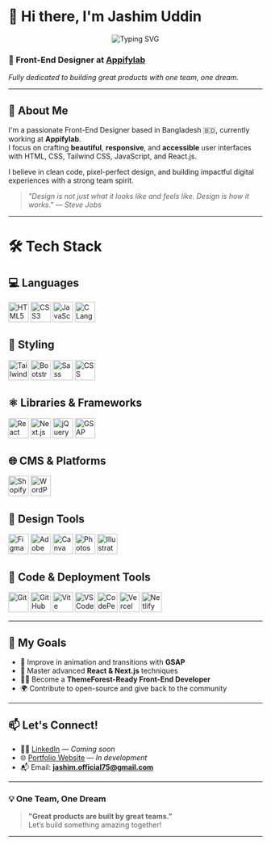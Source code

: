 # 👋 Hi there, I'm Jashim Uddin

<p align="center">
  <img src="https://readme-typing-svg.demolab.com?font=Fira+Code&size=24&duration=4000&pause=1000&center=true&vCenter=true&width=435&lines=Front-End+Designer+at+Appifylab;Building+Pixel+Perfect+UI;One+Team+One+Dream;Loving+React+%26+Tailwind+CSS" alt="Typing SVG" />
</p>

### 🎨 Front-End Designer at [Appifylab](https://appifylab.com)
*Fully dedicated to building great products with one team, one dream.*

---

## 🚀 About Me

I'm a passionate Front-End Designer based in Bangladesh 🇧🇩, currently working at **Appifylab**.  
I focus on crafting **beautiful**, **responsive**, and **accessible** user interfaces with HTML, CSS, Tailwind CSS, JavaScript, and React.js.

I believe in clean code, pixel-perfect design, and building impactful digital experiences with a strong team spirit.  
> _"Design is not just what it looks like and feels like. Design is how it works." — Steve Jobs_

---

# 🛠 Tech Stack

## 💻 Languages
<img src="https://img.icons8.com/color/48/html-5.png" alt="HTML5" width="40"/>
<img src="https://img.icons8.com/color/48/css3.png" alt="CSS3" width="40"/>
<img src="https://img.icons8.com/color/48/javascript.png" alt="JavaScript" width="40"/>
<img src="https://img.icons8.com/color/48/c-programming.png" alt="C Language" width="40"/>

## 🎨 Styling
<img src="https://img.icons8.com/color/48/tailwindcss.png" alt="Tailwind CSS" width="40"/>
<img src="https://img.icons8.com/color/48/bootstrap.png" alt="Bootstrap" width="40"/>
<img src="https://img.icons8.com/color/48/sass.png" alt="Sass" width="40"/>
<img src="https://img.icons8.com/color/48/css.png" alt="CSS Modules" width="40"/>

## ⚛️ Libraries & Frameworks
<img src="https://img.icons8.com/color/48/react-native.png" alt="React" width="40"/>
<img src="https://cdn.worldvectorlogo.com/logos/next-js.svg" alt="Next.js" width="40"/>
<img src="https://img.icons8.com/ios-filled/48/jquery.png" alt="jQuery" width="40"/>
<img src="https://raw.githubusercontent.com/gsap/branding/master/logo-square.png" alt="GSAP" width="40"/>

## 🌐 CMS & Platforms
<img src="https://cdn.worldvectorlogo.com/logos/shopify.svg" alt="Shopify" width="40"/>
<img src="https://cdn.worldvectorlogo.com/logos/wordpress-icon.svg" alt="WordPress" width="40"/>

## 🧠 Design Tools
<img src="https://img.icons8.com/color/48/figma--v1.png" alt="Figma" width="40"/>
<img src="https://img.icons8.com/color/48/adobe-xd.png" alt="Adobe XD" width="40"/>
<img src="https://img.icons8.com/color/48/canva.png" alt="Canva" width="40"/>
<img src="https://img.icons8.com/color/48/adobe-photoshop.png" alt="Photoshop" width="40"/>
<img src="https://img.icons8.com/color/48/adobe-illustrator.png" alt="Illustrator" width="40"/>

## 🧰 Code & Deployment Tools
<img src="https://img.icons8.com/color/48/git.png" alt="Git" width="40"/>
<img src="https://img.icons8.com/ios-glyphs/48/github.png" alt="GitHub" width="40"/>
<img src="https://vitejs.dev/logo.svg" alt="Vite" width="40"/>
<img src="https://img.icons8.com/color/48/visual-studio-code-2019.png" alt="VS Code" width="40"/>
<img src="https://img.icons8.com/ios-filled/48/codepen.png" alt="CodePen" width="40"/>
<img src="https://assets.vercel.com/image/upload/front/favicon/vercel/favicon.ico" alt="Vercel" width="40"/>
<img src="https://www.netlify.com/v3/img/components/logomark.png" alt="Netlify" width="40"/>

---

## 📌 My Goals

- 🔄 Improve in animation and transitions with **GSAP**
- 🧠 Master advanced **React & Next.js** techniques
- 🧑‍💻 Become a **ThemeForest-Ready Front-End Developer**
- 🌍 Contribute to open-source and give back to the community

---

## 📫 Let's Connect!

- 🧑‍💼 [LinkedIn](https://linkedin.com) — *Coming soon*
- 🌐 [Portfolio Website](https://your-portfolio.com) — *In development*
- 📬 Email: **jashim.official75@gmail.com**

---

### 💡 One Team, One Dream

> **"Great products are built by great teams."**  
Let’s build something amazing together!

---
